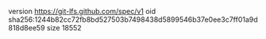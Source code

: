 version https://git-lfs.github.com/spec/v1
oid sha256:1244b82cc72fb8bd527503b7498438d5899546b37e0ee3c7ff01a9d818d8ee59
size 18552
